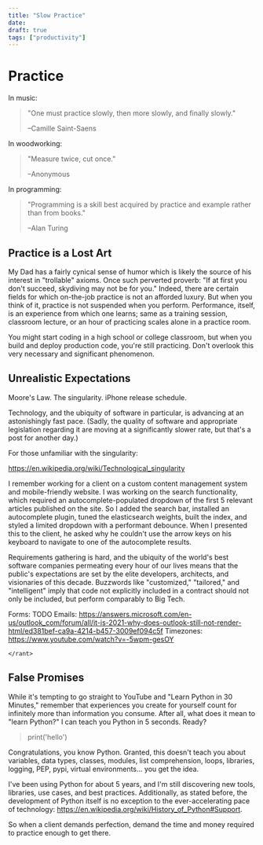 ```yaml
---
title: "Slow Practice"
date: 
draft: true
tags: ["productivity"]
---
```


# Practice

In music:

> "One must practice slowly, then more slowly, and finally slowly."
>
> –Camille Saint-Saens

In woodworking:

> "Measure twice, cut once."
>
> –Anonymous

In programming:

> "Programming is a skill best acquired by practice and example rather than
> from books."
>
> –Alan Turing

## Practice is a Lost Art

My Dad has a fairly cynical sense of humor which is likely the source of his
interest in "trollable" axioms. Once such perverted proverb: "If at first you
don't succeed, skydiving may not be for you." Indeed, there are certain fields
for which on-the-job practice is not an afforded luxury. But when you think of
it, practice is not suspended when you perform. Performance, itself, is an
experience from which one learns; same as a training session, classroom
lecture, or an hour of practicing scales alone in a practice room.

You might start coding in a high school or college classroom, but when you
build and deploy production code, you're still practicing. Don't overlook this
very necessary and significant phenomenon.

## Unrealistic Expectations

Moore's Law. The singularity. iPhone release schedule.

Technology, and the ubiquity of software in particular, is advancing at an
astonishingly fast pace. (Sadly, the quality of software and appropriate
legislation regarding it are moving at a significantly slower rate, but that's
a post for another day.)

For those unfamiliar with the singularity:

https://en.wikipedia.org/wiki/Technological_singularity

I remember working for a client on a custom content management system and
mobile-friendly website. I was working on the search functionality, which
required an autocomplete-populated dropdown of the first 5 relevant articles
published on the site. So I added the search bar, installed an autocomplete
plugin, tuned the elasticsearch weights, built the index, and styled a limited
dropdown with a performant debounce. When I presented this to the client, he
asked why he couldn't use the arrow keys on his keyboard to navigate to one
of the autocomplete results.

Requirements gathering is hard, and the ubiquity of the world's best software
companies permeating every hour of our lives means that the public's
expectations are set by the elite developers, architects, and visionaries of
this decade. Buzzwords like "customized," "tailored," and "intelligent" imply
that code not explicitly included in a contract should not only be included,
but perform comparably to Big Tech.

Forms: TODO
Emails: https://answers.microsoft.com/en-us/outlook_com/forum/all/it-is-2021-why-does-outlook-still-not-render-html/ed381bef-ca9a-4214-b457-3009ef094c5f
Timezones: https://www.youtube.com/watch?v=-5wpm-gesOY

`</rant>`

## False Promises

While it's tempting to go straight to YouTube and "Learn Python in 30
Minutes," remember that experiences you create for yourself count for
infinitely more than information you consume. After all, what does it mean to
"learn Python?" I can teach you Python in 5 seconds. Ready?

> print('hello')

Congratulations, you know Python. Granted, this doesn't teach you about
variables, data types, classes, modules, list comprehension, loops, libraries,
logging, PEP, pypi, virtual environments... you get the idea.

I've been using Python for about 5 years, and I'm still discovering new tools,
libraries, use cases, and best practices. Additionally, as stated before, the
development of Python itself is no exception to the ever-accelerating pace of
technology: https://en.wikipedia.org/wiki/History_of_Python#Support.

So when a client demands perfection, demand the time and money required to
practice enough to get there.
